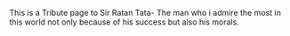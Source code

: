 This is a Tribute page to Sir Ratan Tata- The man who i admire the most in this world not only because of his success but also his morals.

